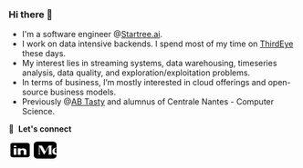 ### Hi there 👋

- I'm a software engineer @[Startree.ai](https://www.startree.ai/).  
- I work on data intensive backends. I spend most of my time on [ThirdEye](https://github.com/startreedata/thirdeye/) these days.  
- My interest lies in streaming systems, data warehousing, timeseries analysis, data quality, and exploration/exploitation problems.  
- In terms of business, I’m mostly interested in cloud offerings and open-source business models.  
- Previously @[AB Tasty](https://www.abtasty.com/) and alumnus of Centrale Nantes - Computer Science.

<!--
**cyrilou242/cyrilou242** is a ✨ _special_ ✨ repository because its `README.md` (this file) appears on your GitHub profile.

Here are some ideas to get you started:

- 🔭 I’m currently working on ...
- 🌱 I’m currently learning ...
- 👯 I’m looking to collaborate on ...
- 🤔 I’m looking for help with ...
- 💬 Ask me about ...
- 📫 How to reach me: ...
- ⚡ Fun fact: ...
-->


🔗 &nbsp;**Let's connect**
<p align="left">
<a href="https://linkedin.com/in/cyril-de-catheu" target="blank"><img align="center" src="https://raw.githubusercontent.com/simple-icons/simple-icons/develop/icons/linkedin.svg" alt="cyril-de-catheu" height="30" width="40" /></a>
<a href="https://medium.com/@cdecatheu" target="blank"><img align="center" src="https://raw.githubusercontent.com/simple-icons/simple-icons/develop/icons/medium.svg" alt="@cdecatheu" height="30" width="40" /></a>
</p>

